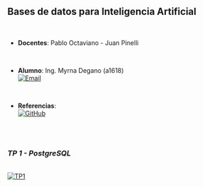 ## Bases de datos para Inteligencia Artificial  

<br>  

* **Docentes**:  Pablo Octaviano - Juan Pinelli  

<br>  

* **Alumno**:  Ing. Myrna Degano (a1618)<br><a href="mailto:myrna.l.degano@gmail.com"><img alt="Email" src="https://img.shields.io/badge/Gmail-myrna.l.degano@gmail.com-B9E1F5?style=flat-square&logo=gmail"></a>

<br>

* **Referencias**:  <br><a href="https://github.com/FIUBA-Posgrado-Inteligencia-Artificial/BDIA" target="_blank"><img alt="GitHub" src="https://img.shields.io/badge/FIUBA%20Posgrado%20Inteligencia%20Artificial-Bases%20de%20datos%20para%20IA-B9E1F5?style=flat-square&logo=github"></a>

<br><br>

### *TP 1 - PostgreSQL*
<br>
<a href="https://github.com/mdegano-fiuba/CEIA_BDIA/tree/main/TP1" target="_blank"><img alt="TP1" src="https://img.shields.io/badge/Github-TP1-B9E1F5?style=flat-square&logo=github"></a>


